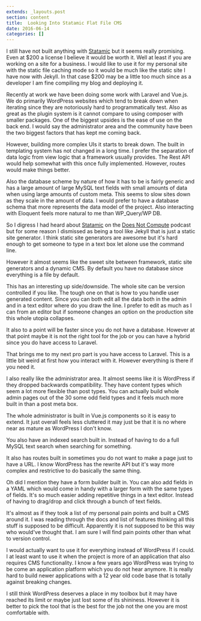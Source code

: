 ```yaml
---
extends: _layouts.post
section: content
title:  Looking Into Statamic Flat File CMS
date: 2016-06-14
categories: []
---
```

I still have not built anything with [Statamic](https://statamic.com/) but it seems really promising. Even at $200 a license I believe it would be worth it. Well at least if you are working on a site for a business. I would like to use it for my personal site with the static file caching mode so it would be much like the static site I have now with Jekyll. In that case $200 may be a little too much since as a developer I am fine compiling my blog and deploying it.

Recently at work we have been doing some work with Laravel and Vue.js. We do primarily WordPress websites which tend to break down when iterating since they are notoriously hard to programmatically test. Also as great as the plugin system is it cannot compare to using composer with smaller packages. One of the biggest upsides is the ease of use on the back end. I would say the administrator area and the community have been the two biggest factors that has kept me coming back.

However, building more complex UIs it starts to break down. The built in templating system has not changed in a long time. I prefer the separation of data logic from view logic that a framework usually provides. The Rest API would help somewhat with this once fully implemented. However, routes would make things better.

Also the database scheme by nature of how it has to be is fairly generic and has a large amount of large MySQL text fields with small amounts of data when using large amounts of custom meta. This seems to slow sites down as they scale in the amount of data. I would prefer to have a database schema that more represents the data model of the project. Also interacting with Eloquent feels more natural to me than WP_Query/WP DB.

So I digress I had heard about [Statamic](https://statamic.com/) on the [Does Not Compute](http://spec.fm/podcasts/does-not-compute) podcast but for some reason I dismissed as being a tool like Jekyll that is just a static site generator. I think static site generators are awesome but it's hard enough to get someone to type in a text box let alone use the command line.

However it almost seems like the sweet site between framework, static site generators and a dynamic CMS. By default you have no database since everything is a file by default.

This has an interesting up side/downside. The whole site can be version controlled if you like. The tough one on that is how to you handle user generated content. Since you can both edit all the data both in the admin and in a text editor where do you draw the line. I prefer to edit as much as I can from an editor but if someone changes an option on the production site this whole utopia collapses.

It also to a point will be faster since you do not have a database. However at that point maybe it is not the right tool for the job or you can have a hybrid since you do have access to Laravel.

That brings me to my next pro part is you have access to Laravel. This is a little bit weird at first how you interact with it. However everything is there if you need it.

I also really like the administrator area. It almost seems like it is WordPress if they dropped backwards compatibility. They have content types which seem a lot more flexible than post types. You can actually build whole admin pages out of the 30 some odd field types and it feels much more built in than a post meta box.

The whole administrator is built in Vue.js components so it is easy to extend. It just overall feels less cluttered it may just be that it is no where near as mature as WordPress I don't know.

You also have an indexed search built in. Instead of having to do a full MySQL text search when searching for something.

It also has routes built in sometimes you do not want to make a page just to have a URL. I know WordPress has the rewrite API but it's way more complex and restrictive to do basically the same thing.

Oh did I mention they have a form builder built in. You can also add fields in a YAML which would come in handy with a larger form with the same types of fields. It's so much easier adding repetitive things in a text editor. Instead of having to drag/drop and click through a bunch of text fields.

It's almost as if they took a list of my personal pain points and built a CMS around it. I was reading through the docs and list of features thinking all this stuff is supposed to be difficult. Apparently it is not supposed to be this way who would've thought that. I am sure I will find pain points other than what to version control.

I would actually want to use it for everything instead of WordPress if I could. I at least want to use it when the project is more of an application that also requires CMS functionality. I know a few years ago WordPress was trying to be come an application platform which you do not hear anymore. It is really hard to build newer applications with a 12 year old code base that is totally against breaking changes.

I still think WordPress deserves a place in my toolbox but it may have reached its limit or maybe just lost some of its shininess. However it is better to pick the tool that is the best for the job not the one you are most comfortable with.
